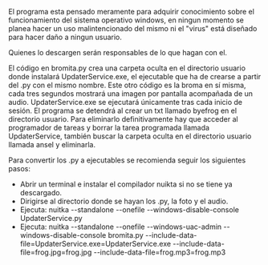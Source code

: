 El programa esta pensado meramente para adquirir conocimiento sobre el funcionamiento del sistema operativo windows, 
en ningun momento se planea hacer un uso malintencionado del mismo ni el "virus" está diseñado para hacer daño a ningun usuario.

Quienes lo descargen serán responsables de lo que hagan con el.

El código en bromita.py crea una carpeta oculta en el directorio usuario donde instalará UpdaterService.exe, el ejecutable que ha de crearse
a partir del .py con el mismo nombre. Este otro código es la broma en sí misma, cada tres segundos mostrará una imagen por pantalla acompañada de un audio.
UpdaterService.exe se ejecutará únicamente tras cada inicio de sesión.
El programa se detendrá al crear un txt llamado byefrog en el directorio usuario. 
Para eliminarlo definitivamente hay que acceder al programador de tareas y borrar la tarea programada llamada UpdaterService, 
también buscar la carpeta oculta en el directorio usuario llamada ansel y eliminarla.

Para convertir los .py a ejecutables se recomienda seguir los siguientes pasos:
- Abrir un terminal e instalar el compilador nuikta si no se tiene ya descargado.
- Dirigirse al directorio donde se hayan los .py, la foto y el audio.
- Ejecuta: nuitka --standalone --onefile --windows-disable-console UpdaterService.py
- Ejecuta: nuitka --standalone --onefile --windows-uac-admin --windows-disable-console bromita.py --include-data-file=UpdaterService.exe=UpdaterService.exe --include-data-file=frog.jpg=frog.jpg --include-data-file=frog.mp3=frog.mp3
